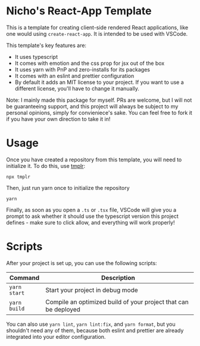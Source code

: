 # Nicho's React-App Template

This is a template for creating client-side rendered React applications, like one would
using `create-react-app`. It is intended to be used with VSCode. 

This template's key features are:

- It uses typescript
- It comes with emotion and the css prop for jsx out of the box
- It uses yarn with PnP and zero-installs for its packages
- It comes with an eslint and prettier configuration
- By default it adds an MIT license to your project. If you want to use a different license,
  you'll have to change it manually.

Note: I mainly made this package for myself. PRs are welcome, but I will not be guaranteeing support,
and this project will always be subject to my personal opinions, simply for convieniece's sake.
You can feel free to fork it if you have your own direction to take it in!


# Usage

Once you have created a repository from this template, you will need to initialize it. To do this, use [tmplr](https://www.npmjs.com/package/tmplr):

```
npx tmplr
```

Then, just run yarn once to initialize the repository

```
yarn
```

Finally, as soon as you open a `.ts` or `.tsx` file, VSCode will give you a prompt to ask whether it
should use the typescript version this project defines - make sure to click allow, and everything
will work properly!


# Scripts

After your project is set up, you can use the following scripts:

| Command      | Description                                                     |
|--------------|-----------------------------------------------------------------|
| `yarn start` | Start your project in debug mode                                |
| `yarn build` | Compile an optimized build of your project that can be deployed |

You can also use `yarn lint`, `yarn lint:fix`, and `yarn format`, but you shouldn't need any of them,
because both eslint and prettier are already integrated into your editor configuration.